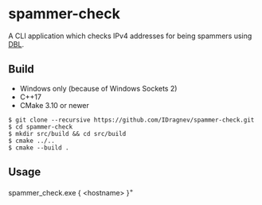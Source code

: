 # spammer-check

A CLI application which checks IPv4 addresses for being spammers using [DBL](https://www.spamhaus.org/dbl/).

## Build
 - Windows only (because of Windows Sockets 2)
 - C++17
 - CMake 3.10 or newer
 
 ```
 $ git clone --recursive https://github.com/IDragnev/spammer-check.git   
 $ cd spammer-check  
 $ mkdir src/build && cd src/build  
 $ cmake ../..  
 $ cmake --build .  
 ```
 
 ## Usage
  spammer_check.exe { \<hostname\> }<sup>+<sup/>
